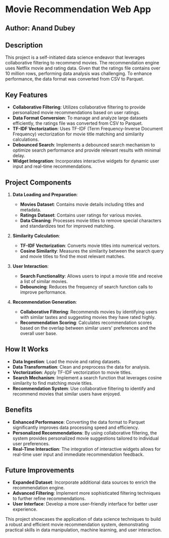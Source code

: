 # Movie Recommendation Web App

## Author: Anand Dubey

## Description
This project is a self-initiated data science endeavor that leverages collaborative filtering to recommend movies. The recommendation engine uses Netflix movie and rating data. Given that the ratings file contains over 10 million rows, performing data analysis was challenging. To enhance performance, the data format was converted from CSV to Parquet.

## Key Features
- **Collaborative Filtering**: Utilizes collaborative filtering to provide personalized movie recommendations based on user ratings.
- **Data Format Conversion**: To manage and analyze large datasets efficiently, the ratings file was converted from CSV to Parquet.
- **TF-IDF Vectorization**: Uses TF-IDF (Term Frequency-Inverse Document Frequency) vectorization for movie title matching and similarity calculations.
- **Debounced Search**: Implements a debounced search mechanism to optimize search performance and provide relevant results with minimal delay.
- **Widget Integration**: Incorporates interactive widgets for dynamic user input and real-time recommendations.

## Project Components
1. **Data Loading and Preparation**:
   - **Movies Dataset**: Contains movie details including titles and metadata.
   - **Ratings Dataset**: Contains user ratings for various movies.
   - **Data Cleaning**: Processes movie titles to remove special characters and standardizes text for improved matching.

2. **Similarity Calculation**:
   - **TF-IDF Vectorization**: Converts movie titles into numerical vectors.
   - **Cosine Similarity**: Measures the similarity between the search query and movie titles to find the most relevant matches.

3. **User Interaction**:
   - **Search Functionality**: Allows users to input a movie title and receive a list of similar movies.
   - **Debouncing**: Reduces the frequency of search function calls to improve performance.

4. **Recommendation Generation**:
   - **Collaborative Filtering**: Recommends movies by identifying users with similar tastes and suggesting movies they have rated highly.
   - **Recommendation Scoring**: Calculates recommendation scores based on the overlap between similar users' preferences and the overall user base.

## How It Works
- **Data Ingestion**: Load the movie and rating datasets.
- **Data Transformation**: Clean and preprocess the data for analysis.
- **Vectorization**: Apply TF-IDF vectorization to movie titles.
- **Search Mechanism**: Implement a search function that leverages cosine similarity to find matching movie titles.
- **Recommendation System**: Use collaborative filtering to identify and recommend movies that similar users have enjoyed.

## Benefits
- **Enhanced Performance**: Converting the data format to Parquet significantly improves data processing speed and efficiency.
- **Personalized Recommendations**: By using collaborative filtering, the system provides personalized movie suggestions tailored to individual user preferences.
- **Real-Time Interaction**: The integration of interactive widgets allows for real-time user input and immediate recommendation feedback.

## Future Improvements
- **Expanded Dataset**: Incorporate additional data sources to enrich the recommendation engine.
- **Advanced Filtering**: Implement more sophisticated filtering techniques to further refine recommendations.
- **User Interface**: Develop a more user-friendly interface for better user experience.

This project showcases the application of data science techniques to build a robust and efficient movie recommendation system, demonstrating practical skills in data manipulation, machine learning, and user interaction.
